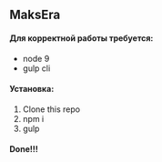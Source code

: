 ## MaksEra

#### Для корректной работы требуется:

* node 9
* gulp cli

#### Установка: 

1. Clone this repo
2. npm i
3. gulp

#### Done!!!
